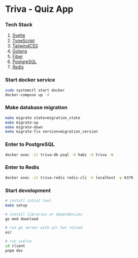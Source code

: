 # Triva - Quiz App

### Tech Stack
1. [Svelte](https://svelte.dev/)
2. [TypeScript](https://www.typescriptlang.org/)
3. [TailwindCSS](https://tailwindcss.com/)
4. [Golang](https://go.dev)
5. [Fiber](https://gofiber.io/)
6. [PostgreSQL](https://www.postgresql.org/)
7. [Redis](https://redis.io/)

### Start docker service
```bash
sudo systemctl start docker
docker-compose up -d
```

### Make database migration
```bash
make migrate state=migration_state
make migrate-up
make migrate-down
make migrate-fix version=migration_version
```

### Enter to PostgreSQL
```bash
docker exec -it triva-db psql -U habi -d triva -W
```

### Enter to Redis
```bash
docker exec -it triva-redis redis-cli -h localhost -p 6379
```

### Start development
```bash
# install intial tool
make setup

# install libraries or dependencies
go mod download

# run go server with air hot reload
air

# run svelte
cd client
pnpm dev
```